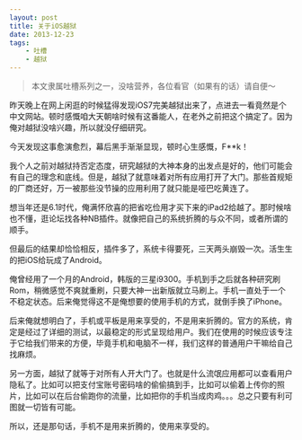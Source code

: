 ```yaml
---
layout: post
title: 关于iOS越狱
date: 2013-12-23
tags:
    - 吐槽
    - 越狱
---
```



> 本文隶属吐槽系列之一，没啥营养，各位看官（如果有的话）请自便～

昨天晚上在网上闲逛的时候猛得发现iOS7完美越狱出来了，点进去一看竟然是个中文网站。顿时感慨咱大天朝啥时候有这番能人，在老外之前把这个搞定了。因为俺对越狱没啥兴趣，所以就没仔细研究。

今天发现这事愈演愈烈，幕后黑手渐渐显现，顿时心生感慨，F**k！

我个人之前对越狱持否定态度，研究越狱的大神本身的出发点是好的，他们可能会有自己的理念和底线。但是，越狱了就意味着对所有应用打开了大门。那些首规矩的厂商还好，万一被那些没节操的应用利用了就只能是哑巴吃黄连了。

想当年还是6.1时代，俺满怀欣喜的把省吃俭用才买下来的iPad2给越了。那时候啥也不懂，逛论坛找各种NB插件。就像把自己的系统折腾的与众不同，或者所谓的顺手。

但最后的结果却恰恰相反，插件多了，系统卡得要死，三天两头崩毁一次。活生生的把iOS给玩成了Android。

俺曾经用了一个月的Android，韩版的三星i9300。手机到手之后就各种研究刷Rom，稍微感觉不爽就重刷，只要大神一出新版就立马刷上。手机一直处于一个不稳定状态。后来俺觉得这不是俺想要的使用手机的方式，就倒手换了iPhone。

后来俺就想明白了，手机或平板是用来享受的，不是用来折腾的。官方的系统，肯定是经过了详细的测试，以最稳定的形式呈现给用户。我们在使用的时候应该专注于它给我们带来的方便，毕竟手机和电脑不一样，我们这样的普通用户干嘛给自己找麻烦。

另一方面，越狱了就等于对所有人开大门了。也就是什么流氓应用都可以查看用户隐私了。比如可以把支付宝账号密码啥的偷偷搞到手，比如可以偷着上传你的照片，比如可以在后台偷跑你的流量，比如把你的手机当成肉鸡。。。总之只要有利可图就一切皆有可能。

所以，还是那句话，手机不是用来折腾的，使用来享受的。
